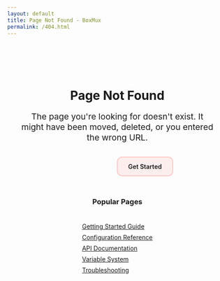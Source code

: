 ```yaml
---
layout: default
title: Page Not Found - BoxMux
permalink: /404.html
---
```


<div class="doc-content" style="text-align: center; padding: 4rem 2rem;">
  
  <h1>Page Not Found</h1>
  
  <p style="font-size: 1.2rem; margin-bottom: 2rem;">
    The page you're looking for doesn't exist. It might have been moved, deleted, or you entered the wrong URL.
  </p>
  
  <div style="display: flex; gap: 1rem; justify-content: center; flex-wrap: wrap; margin-bottom: 3rem;">
    <a href="{{ "/" | relative_url }}" class="btn btn-primary">
      Go Home
    </a>
    <a href="{{ "/user-guide" | relative_url }}" class="btn btn-secondary">
      Get Started
    </a>
  </div>
  
  <h3>Popular Pages</h3>
  <ul style="list-style: none; padding: 0; display: inline-block; text-align: left;">
    <li style="margin: 0.5rem 0;"><a href="{{ "/user-guide" | relative_url }}">Getting Started Guide</a></li>
    <li style="margin: 0.5rem 0;"><a href="{{ "/configuration" | relative_url }}">Configuration Reference</a></li>
    <li style="margin: 0.5rem 0;"><a href="{{ "/api" | relative_url }}">API Documentation</a></li>
    <li style="margin: 0.5rem 0;"><a href="{{ "/variables" | relative_url }}">Variable System</a></li>
    <li style="margin: 0.5rem 0;"><a href="{{ "/troubleshooting" | relative_url }}">Troubleshooting</a></li>
  </ul>
</div>

<style>
.btn {
  display: inline-flex;
  align-items: center;
  gap: 0.5rem;
  padding: 12px 24px;
  border-radius: 12px;
  text-decoration: none;
  font-weight: 600;
  transition: all 0.3s ease;
}

.btn-primary {
  background: var(--primary-color);
  color: white;
}

.btn-primary:hover {
  transform: translateY(-2px);
  box-shadow: 0 10px 15px -3px rgba(0, 0, 0, 0.1);
}

.btn-secondary {
  background: rgba(255, 107, 107, 0.1);
  color: var(--primary-color);
  border: 2px solid rgba(255, 107, 107, 0.3);
}

.btn-secondary:hover {
  background: rgba(255, 107, 107, 0.2);
  border-color: rgba(255, 107, 107, 0.5);
}
</style>